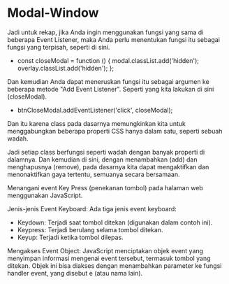 # Modal-Window

<!-- Lecture: Working With Classes -->

Jadi untuk rekap, jika Anda ingin menggunakan fungsi yang sama di beberapa Event Listener, maka Anda perlu menentukan fungsi itu sebagai
fungsi yang terpisah, seperti di sini.

- const closeModal = function () {
  modal.classList.add('hidden');
  overlay.classList.add('hidden');
  };

Dan kemudian Anda dapat meneruskan fungsi itu sebagai argumen ke beberapa metode "Add Event Listener". Seperti yang kita lakukan di sini (closeModal).

- btnCloseModal.addEventListener('click', closeModal);

Dan itu karena class pada dasarnya memungkinkan kita untuk menggabungkan beberapa properti CSS hanya dalam satu, seperti sebuah wadah.

Jadi setiap class berfungsi seperti wadah dengan banyak properti di dalamnya. Dan kemudian di sini, dengan menambahkan (add) dan menghapusnya (remove), pada dasarnya kita dapat mengaktifkan dan menonaktifkan gaya tertentu, semuanya secara bersamaan.

<!-- Lecture: Handling an 'Esc' Keypress Event -->

Menangani event Key Press (penekanan tombol) pada halaman web menggunakan JavaScript.

Jenis-jenis Event Keyboard: Ada tiga jenis event keyboard:

- Keydown: Terjadi saat tombol ditekan (digunakan dalam contoh ini).
- Keypress: Terjadi berulang selama tombol ditekan.
- Keyup: Terjadi ketika tombol dilepas.

Mengakses Event Object: JavaScript menciptakan objek event yang menyimpan informasi mengenai event tersebut, termasuk tombol yang ditekan. Objek ini bisa diakses dengan menambahkan parameter ke fungsi handler event, yang disebut e (atau nama lain).
